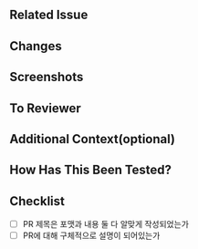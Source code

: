 ## Related Issue

<!-- 관련 이슈를 링크해 주세요. 이를 통해 해당 PR과 연결된 문제를 명확하게 할 수 있습니다. -->

## Changes

<!-- 이 PR로 인해 바뀌는 것이 무엇인지 상세하게 적어주세요. 이유가 있다면 연결해 주세요 -->

## Screenshots

<!-- PR의 변경사항을 보여주는 스크린샷. 필요시 추가하세요. -->

## To Reviewer

<!-- 리뷰어에게 별도로 전달하고 싶은 내용이 있다면 입력하세요. -->

## Additional Context(optional)

<!-- 추가적인 문맥: 레퍼런스, 종속성 변경 등 PR과는 직접적으로 관련되지 않은 정보를 입력하세요. -->

## How Has This Been Tested?

<!-- PR이 동작하는지 확인하기 위한 테스트 방법 및 케이스를 상세하게 설명해주세요. -->

## Checklist

<!-- PR 등록 전 확인해 주세요! -->

- [ ] PR 제목은 포맷과 내용 둘 다 알맞게 작성되었는가
- [ ] PR에 대해 구체적으로 설명이 되어있는가

